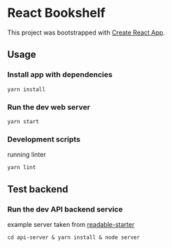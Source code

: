 # React Bookshelf

This project was bootstrapped with [Create React App](https://github.com/facebookincubator/create-react-app).

## Usage

### Install app with dependencies

    yarn install

### Run the dev web server

    yarn start

### Development scripts

running linter

    yarn lint

## Test backend

### Run the dev API backend service

example server taken from [readable-starter](https://github.com/udacity/reactnd-project-readable-starter)

    cd api-server & yarn install & node server

